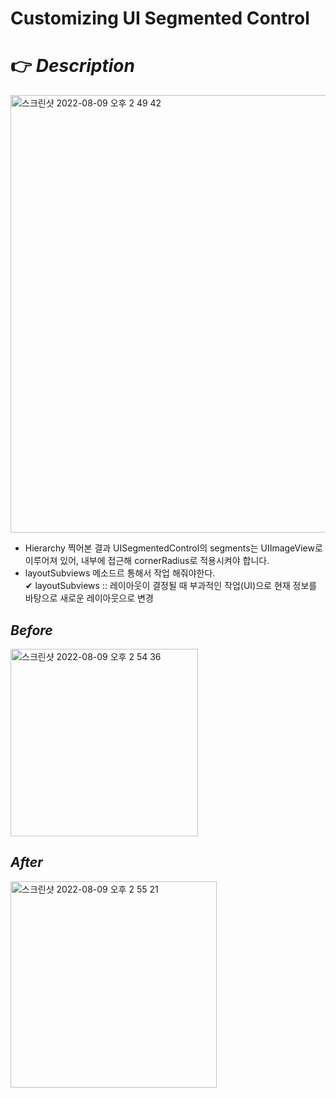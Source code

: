 # Customizing UI Segmented Control 
# 👉 _Description_

<img width="700" alt="스크린샷 2022-08-09 오후 2 49 42" src="https://user-images.githubusercontent.com/59044882/183580901-4ad865f4-c71b-4147-9dc6-16bf902fc59b.png">

- Hierarchy 찍어본 결과 UISegmentedControl의 segments는 UIImageView로 이루어져 있어, 내부에 접근해 cornerRadius로 적용시켜야 합니다. 
- layoutSubviews 메소드르 통해서 작업 해줘야한다. 
<br> ✔︎ layoutSubviews :: 레이아웃이 결정될 때 부과적인 작업(UI)으로 현재 정보를 바탕으로 새로운 레이아웃으로 변경 

## _Before_
<img width="300" alt="스크린샷 2022-08-09 오후 2 54 36" src="https://user-images.githubusercontent.com/59044882/183580376-5991dab5-b293-43a1-9740-6bfa77afe175.png">

## _After_
<img width="330" alt="스크린샷 2022-08-09 오후 2 55 21" src="https://user-images.githubusercontent.com/59044882/183580427-722cb459-47df-45e2-90b6-99d587548258.png">
